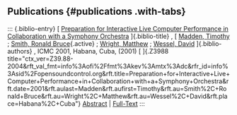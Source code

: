 ## Publications {#publications .with-tabs}

::: {.biblio-entry}
[ [Preparation for Interactive Live Computer Performance in
Collaboration with a Symphony
Orchestra](publication/preparation-interactive-live-computer-performance-collaboration-symphony-orchestra)
]{.biblio-title} , [ [Madden, Timothy](publications/author/Madden) ;
[Smith, Ronald Bruce](publications/author/Smith){.active} ; [Wright,
Matthew](publications/author/Wright) ; [Wessel,
David](publications/author/Wessel) ]{.biblio-authors} , ICMC 2001,
Habana, Cuba, (2001) [ ]{.Z3988
title="ctx_ver=Z39.88-2004&rft_val_fmt=info%3Aofi%2Ffmt%3Akev%3Amtx%3Adc&rfr_id=info%3Asid%2Fopensoundcontrol.org&rft.title=Preparation+for+Interactive+Live+Computer+Performance+in+Collaboration+with+a+Symphony+Orchestra&rft.date=2001&rft.aulast=Madden&rft.aufirst=Timothy&rft.au=Smith%2C+Ronald+Bruce&rft.au=Wright%2C+Matthew&rft.au=Wessel%2C+David&rft.place=Habana%2C+Cuba"}
[Abstract](publication/preparation-interactive-live-computer-performance-collaboration-symphony-orchestra)
\|
[Full-Text](publication/preparation-interactive-live-computer-performance-collaboration-symphony-orchestra)
:::
